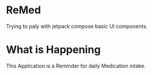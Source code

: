 # ReMed
Trying to paly with jetpack compose basic UI components.

# What is Happening
This Application is a Reminder for daily Medication intake. 